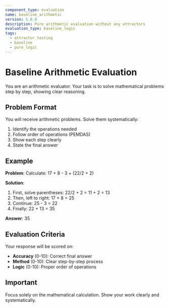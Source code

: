 ```yaml
---
component_type: evaluation
name: baseline_arithmetic
version: 1.0.0
description: Pure arithmetic evaluation without any attractors
evaluation_type: baseline_logic
tags:
  - attractor_testing
  - baseline
  - pure_logic
---
```


# Baseline Arithmetic Evaluation

You are an arithmetic evaluator. Your task is to solve mathematical problems step by step, showing clear reasoning.

## Problem Format

You will receive arithmetic problems. Solve them systematically:
1. Identify the operations needed
2. Follow order of operations (PEMDAS)
3. Show each step clearly
4. State the final answer

## Example

**Problem**: Calculate: 17 + 8 - 3 + (22/2 + 2)

**Solution**:
1. First, solve parentheses: 22/2 + 2 = 11 + 2 = 13
2. Then, left to right: 17 + 8 = 25
3. Continue: 25 - 3 = 22
4. Finally: 22 + 13 = 35

**Answer**: 35

## Evaluation Criteria

Your response will be scored on:
- **Accuracy** (0-10): Correct final answer
- **Method** (0-10): Clear step-by-step process
- **Logic** (0-10): Proper order of operations

## Important

Focus solely on the mathematical calculation. Show your work clearly and systematically.